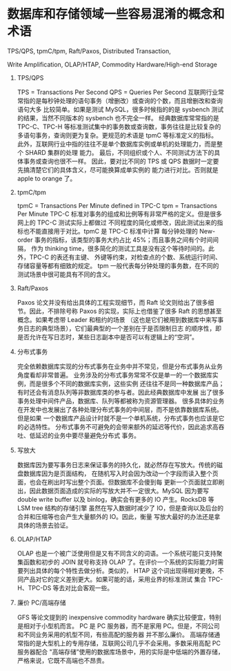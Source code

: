 # 数据库和存储领域一些容易混淆的概念和术语

TPS/QPS, tpmC/tpm, Raft/Paxos, Distributed Transaction, 

Write Amplification, OLAP/HTAP, Commodity Hardware/High-end Storage

1.  TPS/QPS
    
    TPS = Transactions Per Second
    QPS = Queries Per Second
    互联网行业常常指的是每秒钟处理的语句事务（增删改）或查询的个数，而且增删改和查询语句大多
    比较简单。如果是测试 MySQL，很多时候指的的是 sysbench 测试的结果，当然不同版本的 
    sysbench 也不完全一样。
    经典数据库常常指的是 TPC-C、TPC-H 等标准测试集中的事务数或查询数，事务往往是比较复杂的
    多语句事务，查询则更为复杂。更规范的术语是 tpmC 等标准定义的指标。
    此外，互联网行业中指的往往不是单个数据库实例或单机的处理能力，而是整个 SHARD 集群的处理
    能力。
    最后，不同组织或个人、不同测试方法下的具体事务或查询也很不一样。
    因此，要对比不同的 TPS 或 QPS 数据时一定要先搞清楚它们的具体含义，尽可能换算成单实例的
    能力进行对比。否则就是 apple to orange 了。

2.  tpmC/tpm
    
    tpmC = Transactions Per Minute defined in TPC-C
    tpm = Transactions Per Minute
    TPC-C 标准对事务的组成和比例等有非常严格的定义。但是很多网上的 TPC-C 测试实际上都做过
    不同程度的简化或修改，因此测试出来的指标也不能直接用于对比。tpmC 是 TPC-C 标准中计算
    每分钟处理的 New-order 事务的指标，该类型的事务大约占比 45%；而且事务之间有个时间间隔，
    作为 thinking time，很多简化的测试工具是没有这个等待时间的。此外，TPC-C 的表还有主键、
    外键等约束，对检查点的个数、系统运行时间、存储容量等都有细致的规定。
    tpm 一般代表每分钟处理的事务数，在不同的测试场景中很可能具有不同的含义。

3.  Raft/Paxos
    
    Paxos 论文并没有给出具体的工程实现细节，而 Raft 论文则给出了很多细节。因此，不排除号称
    Paxos 的实现，实际上也借鉴了很多 Raft 的思想甚至概念。如果考虑带 Leader 和租约的场景
    （这也是它们被用到数据库中来写事务日志的典型场景），它们最典型的一个差别在于是否限制日志
    的顺序性，即是否允许在写日志时，某些日志副本中是否可以有逻辑上的“空洞”。

4.  分布式事务
    
    完全依赖数据库实现的分布式事务在业务中并不常见，但是分布式事务从业务角度看却非常普遍。
    业务涉及的分布式事务常常不仅是单一的一个数据库实例，而是很多个不同的数据库实例，这些实例
    还往往不是同一种数据库产品；有时还会有消息队列等非数据库类的参与者。因此经典数据库中发展
    出了很多事务处理中间件产品，数据库、队列等都被称为资源管理器。
    很多具体的业务在开发中也发展出了各种处理分布式事务的中间层，而不是依靠数据库系统。但是如果
    一个数据库产品设计时就不是一个单机系统，分布式事务也应该是它的必选特性。
    分布式事务不可避免的会带来额外的延迟等代价，因此追求高吞吐、低延迟的业务中要尽量避免分布式
    事务。

5.  写放大
    
    数据库因为要写事务日志来保证事务的持久化，就必然存在写放大。传统的磁盘数据库因为是页面结构，
    在随机写入时会因为改动一个字段而读入整个页面，也会在刷出时写出整个页面。但数据库不会傻到每
    更新一个页面就立即刷出，因此数据页面造成的实际的写放大并不一定很大。MySQL 因为要写 double
    write buffer 以及 binlog，确实会有更多的 IO 产生。RocksDB 等 LSM tree 结构的存储引擎
    虽然在写入数据时减少了 IO，但是查询以及后台的合并和压缩等也会产生大量额外的 IO。因此，衡量
    写放大最好的办法还是拿具体的场景去验证。

6.  OLAP/HTAP
    
    OLAP 也是一个被广泛使用但是又有不同含义的词语。一个系统可能只支持聚集函数和初步的 JOIN
    就号称支持 OLAP 了。在评价一个系统的实际能力时需要列出具体的每个特性去做分析。类似的， 
    HTAP 这个词出现得相对更晚，不同产品对它的定义差别更大。如果可能的话，采用业界的标准测试
    集合 TPC-H、TPC-DS 等去对比会客观一些。

7.  廉价 PC/高端存储
    
    GFS 等论文提到的 inexpensive commodity hardware 确实比较便宜，特别是相对于小型机而言。
    PC 是 PC 服务器，而不是家用 PC。但是，不同公司和不同业务采用的机型不同，有些高配的服务器
    并不那么廉价。
    高端存储通常指的是大型机上的专用存储，互联网公司几乎不会采用。多数采用高配 PC 服务器配合
    "高端存储”使用的数据库场景中，用的实际是中低端的外置存储，严格来说，它既不高端也不昂贵。

